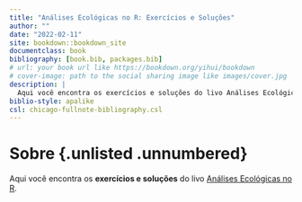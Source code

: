 ```yaml
--- 
title: "Análises Ecológicas no R: Exercícios e Soluções"
author: ""
date: "2022-02-11"
site: bookdown::bookdown_site
documentclass: book
bibliography: [book.bib, packages.bib]
# url: your book url like https://bookdown.org/yihui/bookdown
# cover-image: path to the social sharing image like images/cover.jpg
description: |
  Aqui você encontra os exercícios e soluções do livo Análises Ecológicas no R.
biblio-style: apalike
csl: chicago-fullnote-bibliography.csl
---
```


# Sobre {.unlisted .unnumbered}

Aqui você encontra os **exercícios e soluções** do livo [Análises Ecológicas no R](https://analises-ecologicas.netlify.app/).
